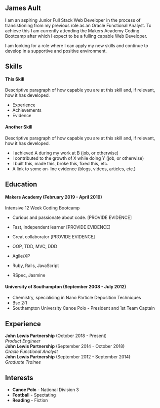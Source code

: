 ## James Ault

I am an aspiring Junior Full Stack Web Developer in the process of transistioning from my previous role as an Oracle Functional Analyst. To achieve this I am currently attending the Makers Academy Coding Bootcamp after which I expect to be a fulling capable Web Developer. 

I am looking for a role where I can apply my new skills and continue to develop in a supportive and positive environment.

## Skills

#### This Skill

Descriptive paragraph of how capable you are at this skill and, if relevant, how it has developed.

- Experience
- Achievements
- Evidence

#### Another Skill

Descriptive paragraph of how capable you are at this skill and, if relevant, how it has developed.

- I achieved A during my work at B (job, or otherwise)
- I contributed to the growth of X while doing Y (job, or otherwise)
- I built this, made this, broke this, fixed this, etc.
- A link to some on-line evidence (blogs, videos, articles, etc.)

## Education

#### Makers Academy (February 2019 - April 2019)

Intensive 12 Week Coding Bootcamp

- Curious and passionate about code. [PROVIDE EVIDENCE]
- Fast, independent learner [PROVIDE EVIDENCE]
- Great collaborator [PROVIDE EVIDENCE]

- OOP, TDD, MVC, DDD
- Agile/XP
- Ruby, Rails, JavaScript
- RSpec, Jasmine

#### University of Southampton (September 2008 - July 2012)

- Chemistry, specialising in Nano Particle Deposition Techniques
- Bsc 2:1
- Southampton University Canoe Polo - President and 1st Team Captain

## Experience

**John Lewis Partnership** (October 2018 - Present)    
*Product Engineer*  
**John Lewis Partnership** (September 2014 - October 2018)   
*Oracle Functional Analyst*  
**John Lewis Partnership** (September 2012 - September 2014)   
*Graduate Trainee* 

## Interests

- **Canoe Polo** - National Division 3
- **Football** - Spectating
- **Reading** - Fiction